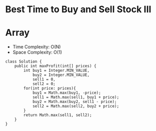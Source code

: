 # Best Time to Buy and Sell Stock III

# Array

- Time Complexity: O(N)
- Space Complexity: O(1)

```
class Solution {
    public int maxProfit(int[] prices) {
        int buy1 = Integer.MIN_VALUE,
            buy2 = Integer.MIN_VALUE,
            sell1 = 0,
            sell2 = 0;
        for(int price: prices){
            buy1 = Math.max(buy1, -price);
            sell1 = Math.max(sell1, buy1 + price);
            buy2 = Math.max(buy2, sell1 - price);
            sell2 = Math.max(sell2, buy2 + price);
        }
        return Math.max(sell1, sell2);
    }
}
```
